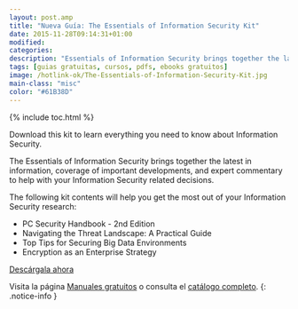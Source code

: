 ```yaml
---
layout: post.amp
title: "Nueva Guía: The Essentials of Information Security Kit"
date: 2015-11-28T09:14:31+01:00
modified:
categories:
description: "Essentials of Information Security brings together the latest in information, coverage of important developments, and expert commentary to help with your Information Security related decisions."
tags: [guias gratuitas, cursos, pdfs, ebooks gratuitos]
image: /hotlink-ok/The-Essentials-of-Information-Security-Kit.jpg
main-class: "misc"
color: "#61B38D"
---
```


<figure>
<amp-img on="tap:lightbox1" role="button" tabindex="0" layout="responsive" src="/assets/img/hotlink-ok/The-Essentials-of-Information-Security-Kit2.jpg" title="{{ page.title }}" alt="{{ page.title }}" width="199px" height="258px" />
</figure>

{% include toc.html %}

Download this kit to learn everything you need to know about Information Security.

The Essentials of Information Security brings together the latest in information, coverage of important developments, and expert commentary to help with your Information Security related decisions.

The following kit contents will help you get the most out of your Information Security research:

<!--ad-->

- PC Security Handbook - 2nd Edition
- Navigating the Threat Landscape: A Practical Guide
- Top Tips for Securing Big Data Environments
- Encryption as an Enterprise Strategy

<div class="button-post">
<a href="http://elbauldelprogramador.tradepub.com/c/pubRD.mpl?sr=oc&_t=oc:&pc=w_bund20" target="_blank">Descárgala ahora</a>
</div>

Visita la página [Manuales gratuitos][2] o consulta el [catálogo completo][3].
{: .notice-info }

[2]: https://elbauldelprogramador.com/manuales-gratuitos/
[3]: http://elbauldelprogramador.tradepub.com/category/information-technology/1207/ "Catálogo completo de Guías gratuítas "
